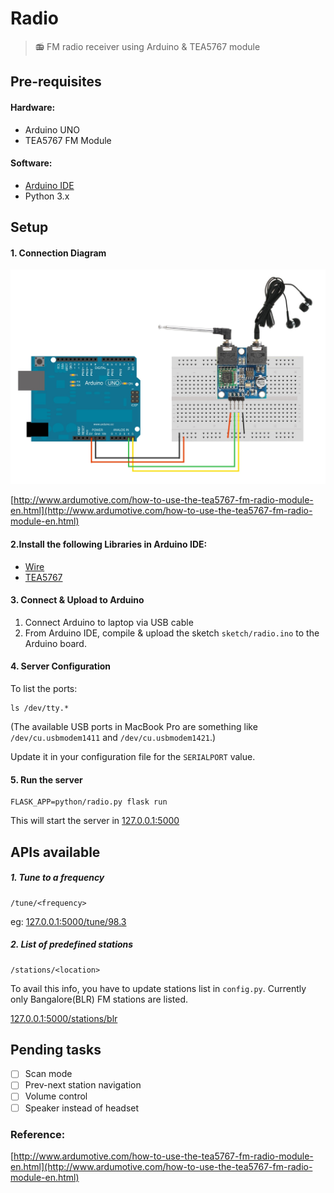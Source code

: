 # Radio
> 📻 FM radio receiver using Arduino & TEA5767 module

## Pre-requisites

#### Hardware:
- Arduino UNO
- TEA5767 FM Module

#### Software:
- [Arduino IDE](https://www.arduino.cc/en/Main/Software)
- Python 3.x

## Setup

#### 1. Connection Diagram
![Connection Diagram](./images/radio_connection_diagram.jpg)

[http://www.ardumotive.com/how-to-use-the-tea5767-fm-radio-module-en.html](http://www.ardumotive.com/how-to-use-the-tea5767-fm-radio-module-en.html)

#### 2.Install the following Libraries in Arduino IDE:
- [Wire](https://www.arduino.cc/en/Reference/Wire)
- [TEA5767](https://github.com/andykarpov/TEA5767)

#### 3. Connect & Upload to Arduino
1. Connect Arduino to laptop via USB cable
2. From Arduino IDE, compile & upload the sketch `sketch/radio.ino` to the Arduino board. 

#### 4. Server Configuration
To list the ports:
```
ls /dev/tty.*
```
(The available USB ports in MacBook Pro are something like `/dev/cu.usbmodem1411` and `/dev/cu.usbmodem1421`.)

Update it in your configuration file for the `SERIALPORT` value.

#### 5. Run the server
```
FLASK_APP=python/radio.py flask run
```
This will start the server in [127.0.0.1:5000](http://127.0.0.1:5000)

## APIs available

##### 1. Tune to a frequency
```
/tune/<frequency>
```
eg: [127.0.0.1:5000/tune/98.3](http://127.0.0.1:5000/tune/98.3)

##### 2. List of predefined stations
```
/stations/<location>
```
To avail this info, you have to update stations list in `config.py`. Currently only Bangalore(BLR) FM stations are listed.

[127.0.0.1:5000/stations/blr](http://127.0.0.1:5000/stations/blr)

## Pending tasks
- [ ] Scan mode
- [ ] Prev-next station navigation
- [ ] Volume control
- [ ] Speaker instead of headset

### Reference:
[http://www.ardumotive.com/how-to-use-the-tea5767-fm-radio-module-en.html](http://www.ardumotive.com/how-to-use-the-tea5767-fm-radio-module-en.html)
